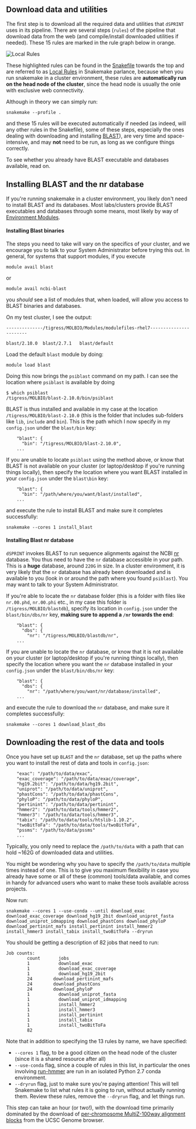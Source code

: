 ## Download data and utilities

The first step is to download all the required data and utilities that `dSPRINT` uses
in its pipeline. There are several steps (`rules`) of the pipeline that download data
from the web (and compile/install downloaded utilities if needed). These 15 rules are marked
in the rule graph below in orange.
  
![Local Rules](img/localrules.png)
 
These highlighted rules can be found in the
[Snakefile](https://github.com/vineetbansal/dsprint-pipeline/blob/master/Snakefile#L24)
towards the top and are referred to as
[Local Rules](https://snakemake.readthedocs.io/en/stable/snakefiles/rules.html#local-rules) in Snakemake
parlance, because when you run snakemake in a cluster environment, these rules are **automatically run on the head node
of the cluster**, since the head node is usually the onle with exclusive web connectivity.

Although in theory we can simply run:

```
snakemake --profile .
```

and these 15 rules will be executed automatically if needed (as indeed, will any other rules in the Snakefile), some of
these steps, especially the ones dealing with downloading and installing [BLAST](https://blast.ncbi.nlm.nih.gov)), are
very time and space-intensive, and may **not** need to be run, as long as we configure things correctly.

To see whether you already have BLAST executable and databases available, read on.

## Installing BLAST and the nr database

If you're running snakemake in a cluster environment, you likely don't need to install BLAST and its databases. Most labs/clusters provide BLAST
executables and databases through some means, most likely by way of 
[Environment Modules](https://modules.readthedocs.io/en/latest/).

#### Installing Blast binaries

The steps you need to take will vary on the specifics of your cluster, and we encourage you to talk to your System
Administrator before trying this out. In general, for systems that support modules, if you execute

```
module avail blast
```

or 

```
module avail ncbi-blast
```

you *should* see a list of modules that, when loaded, will allow you access to BLAST binaries and databases.

On my test cluster, I see the output:

```
--------------/tigress/MOLBIO/Modules/modulefiles-rhel7-----------------------

blast/2.10.0  blast/2.7.1   blast/default

```

Load the default `blast` module by doing:

```
module load blast
```

Doing this now brings the `psiblast` command on my path. I can see the location where `psiblast` is available
by doing

```
$ which psiblast
/tigress/MOLBIO/blast-2.10.0/bin/psiblast
```

BLAST is thus installed and available in my case at the location `/tigress/MOLBIO/blast-2.10.0` (this is the folder that includes sub-folders like `lib`, 
`include` and `bin`). This is the path which I now specify in my `config.json` under the `blast/bin` key:

```
    "blast": {
      "bin": "/tigress/MOLBIO/blast-2.10.0",
    ...
```

If you are unable to locate `psiblast` using the method above, or know that BLAST is not available on your cluster (or
laptop/desktop if you're running things locally), then specify the location where you want BLAST installed in your 
`config.json` under the `blast\bin` key:

```
    "blast": {
      "bin": "/path/where/you/want/blast/installed",
    ...
```

and execute the rule to install BLAST and make sure it completes successfully:

```
snakemake --cores 1 install_blast
```

#### Installing Blast nr database

`dSPRINT` invokes BLAST to run sequence alignments against the NCBI [nr](http://arep.med.harvard.edu/seqanal/db.html)
database. You thus need to have the `nr` database accessible in your path. This is a **huge** database, around `220G` in
size. In a cluster environment, it is very likely that the `nr` database has already been downloaded and is available
to you (look in or around the path where you found `psiblast`). You may want to talk to your System Administrator.

If you're able to locate the `nr` database folder (this is a folder with files like `nr.00.phd`, `nr.00.phi` etc., in
my case this folder is `/tigress/MOLBIO/blastdb`), specify its location in `config.json` under the `blast/bin/dbs/nr` key, **making
sure to append a `/nr` towards the end**:

```
    "blast": {
      "dbs": {
        "nr": "/tigress/MOLBIO/blastdb/nr",
    ...
```

If you are unable to locate the `nr` database, or know that it is not available on your cluster (or
laptop/desktop if you're running things locally), then specify the location where you want the `nr` database installed
in your `config.json` under the `blast/bin/dbs/nr` key:

```
    "blast": {
      "dbs": {
        "nr": "/path/where/you/want/nr/database/installed",
    ...
```

and execute the rule to download the `nr` database, and make sure it completes successfully:

```
snakemake --cores 1 download_blast_dbs
```

## Downloading the rest of the data and tools

Once you have set up `BLAST` and the `nr` database, set up the paths where you want to install the rest of data and
tools in `config.json`:

```
    "exac": "/path/to/data/exac",
    "exac_coverage": "/path/to/data/exac/coverage",
    "hg19.2bit": "/path/to/data/hg19.2bit",
    "uniprot": "/path/to/data/uniprot",
    "phastCons": "/path/to/data/phastCons",
    "phyloP": "/path/to/data/phyloP",
    "pertinint": "/path/to/data/pertinint",
    "hmmer2": "/path/to/data/tools/hmmer2",
    "hmmer3": "/path/to/data/tools/hmmer3",
    "tabix": "/path/to/data/tools/htslib-1.10.2",
    "twoBitToFa": "/path/to/data/tools/twoBitToFa",
    "pssms": "/path/to/data/pssms"
    ...
```

Typically, you only need to replace the `/path/to/data` with a path that can hold ~162G of downloaded data and
utilities.

You might be wondering why you have to specify the `/path/to/data` multiple times instead of one. This is to give you
maximum flexibility in case you already have some or all of these (common) tools/data available, and comes in handy for
advanced users who want to make these tools available across projects.

Now run:

```
snakemake --cores 1 --use-conda --until download_exac download_exac_coverage download_hg19_2bit download_uniprot_fasta download_uniprot_idmapping download_phastCons download_phyloP download_pertinint_mafs install_pertinint install_hmmer2 install_hmmer3 install_tabix install_twoBitToFa --dryrun
```
You should be getting a description of 82 jobs that need to run:
```
Job counts:	
        count	    jobs	
        1	        download_exac	
        1	        download_exac_coverage	
        1	        download_hg19_2bit	
        24	      download_pertinint_mafs	
        24	      download_phastCons	
        24	      download_phyloP	
        1	        download_uniprot_fasta	
        1	        download_uniprot_idmapping	
        1	        install_hmmer2	
        1	        install_hmmer3	
        1	        install_pertinint	
        1	        install_tabix	
        1	        install_twoBitToFa	
        82
```

Note that in addition to specifying the 13 rules by name, we have specified:

- `--cores 1` flag, to be a good citizen on the head node of the cluster (since it is a shared resource after all)
- `--use-conda` flag, since a couple of rules in this list, in particular the ones involving
[run-hmmer](https://github.com/Singh-Lab/run-hmmer) are run in an isolated Python 2.7 conda environment.
- `--dryrun` flag, just to make sure you're paying attention! This will tell Snakemake to list what rules it is going to run, without actually running them. Review these rules, remove the `--dryrun` flag, and let things run.

This step can take an hour (or two!), with the download time primarily dominated by the download of [per-chromosome MultiZ-100way alignment blocks](http://hgdownload.cse.ucsc.edu/goldenpath/hg19/multiz100way/maf/) from the UCSC Genome browser.

